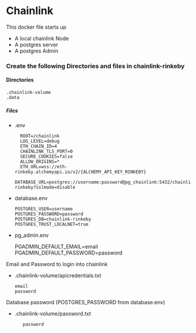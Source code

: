 # Chainlink

This docker file starts up 

   - A local chainlink Node
   - A postgres server
   - A postgres Admin

### Create the following Directories and files in chainlink-rinkeby
  #### Directories 
    .chainlink-volume
    .data
    
   ##### Files
   
     
  - .env
          
          ROOT=/chainlink
          LOG_LEVEL=debug
          ETH_CHAIN_ID=4
          CHAINLINK_TLS_PORT=0
          SECURE_COOKIES=false
          ALLOW_ORIGINS=*
          ETH_URL=wss://eth-rinkeby.alchemyapi.io/v2/{ALCHEMY_API_KEY_RINKEBY}
          DATABASE_URL=postgres://username:password@pg_chainlink:5432/chainlink-rinkeby?sslmode=disable
          
  - database.env

        POSTGRES_USER=username
        POSTGRES_PASSWORD=password
        POSTGRES_DB=chainlink-rinkeby
        POSTGRES_TRUST_LOCALNET=true
        
        
  -  pg_admin.env
    
        PGADMIN_DEFAULT_EMAIL=email
        PGADMIN_DEFAULT_PASSWORD=password


   Email and Password to login into chainlink
  - .chainlink-volume/apicredentials.txt
      
        email
        password
  Database password (POSTGRES_PASSWORD from database.env)
 - .chainlink-volume/password.txt
          
          password
            
